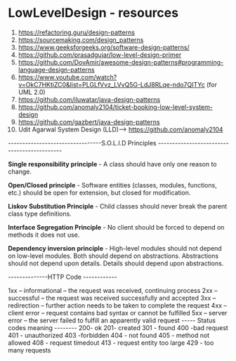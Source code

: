 # LowLevelDesign - resources
1) https://refactoring.guru/design-patterns
2) https://sourcemaking.com/design_patterns
3) https://www.geeksforgeeks.org/software-design-patterns/
4) https://github.com/prasadgujar/low-level-design-primer
5) https://github.com/DovAmir/awesome-design-patterns#programming-language-design-patterns
6) https://www.youtube.com/watch?v=OkC7HKtiZC0&list=PLGLfVvz_LVvQ5G-LdJ8RLqe-ndo7QITYc (for UML 2.0)
7) https://github.com/iluwatar/java-design-patterns
8) https://github.com/anomaly2104/ticket-booking-low-level-system-design
9) https://github.com/gazbert/java-design-patterns
10) Udit Agarwal System Design (LLD)--> https://github.com/anomaly2104

---------------------------------S.O.L.I.D Principles --------------------------------------------

**Single responsibility principle** - A class should have only one reason to change.

**Open/Closed principle** - Software entities (classes, modules, functions, etc.) should be open for extension, but closed for modification.

**Liskov Substitution Principle** - Child classes should never break the parent class type definitions.

**Interface Segregation Principle** - No client should be forced to depend on methods it does not use.

**Dependency inversion principle** - High-level modules should not depend on low-level modules. Both should depend on abstractions. Abstractions should not depend upon details. Details should depend upon abstractions.



--------------HTTP Code ------------

1xx – informational – the request was received, continuing process
2xx – successful – the request was received successfully and accepted
3xx – redirection – further action needs to be taken to complete the request
4xx – client error – request contains bad syntax or cannot be fulfilled
5xx – server error – the server failed to fulfill an apparently valid request
 ----- Status codes meaning --------
200- ok
201- created
301 - found
400 -bad request
401 - unauthorized
403 -forbidden
404 - not found
405 - method not allowed 
408 - request timedout
413 - request entity too large 
429 - too many requests
